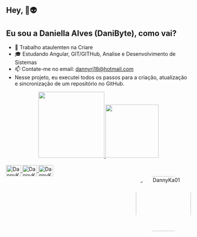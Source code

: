 ## Hey, 👋👽 
## Eu sou a Daniella Alves (DaniByte), como vai?   

- 💼 Trabalho ataulemten na Criare
- 🎓 Estudando Angular, GIT/GITHub, Analise e Desenvolvimento de Sistemas
- 📫 Contate-me no email: dannyrj18@hotmail.com 
- Nesse projeto, eu executei todos os passos para a criação, atualização e sincronização de um repositório no GitHub.


<div align="center">
  <a href="https://github.com/DannyKa01">
  <img height="180em" src="https://github-readme-stats.vercel.app/api?username=DannyKa01&show_icons=true&theme=radical&include_all_commits=true&count_private=true"/>
  <img height="145em" src="https://github-readme-stats.vercel.app/api/top-langs/?username=DannyKa01&layout=compact&langs_count=7&theme=radical"/>
</div>

<div style="display: inline_block"><br>
   <img align="center" alt="DannyKa01" height="30" width="40" src="https://cdn.jsdelivr.net/gh/devicons/devicon/icons/java/java-original-wordmark.svg">
   <img align="center" alt="DannyKa01" height="30" width="40" src="https://cdn.jsdelivr.net/gh/devicons/devicon/icons/git/git-original.svg" />
   <img align="center" alt="DannyKa01" height="30" width="40" src="https://cdn.jsdelivr.net/gh/devicons/devicon/icons/github/github-original.svg" />
<div align="center">
  <img align="right" alt="DannyKa01" height="150" style="border-radius:50px;" src="https://user-images.githubusercontent.com/98430551/152259578-4eb1da30-a573-4218-b04d-78adfa67e0a2.png">
</div>

  ##

